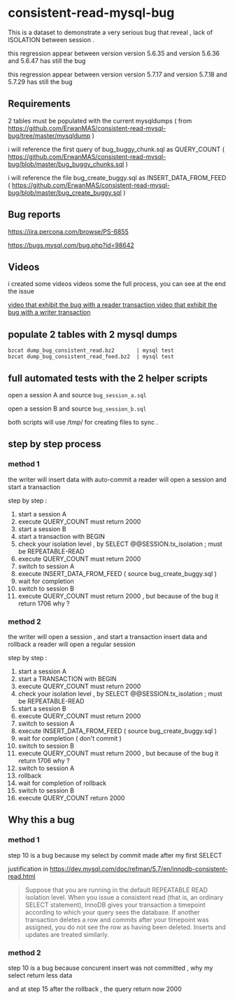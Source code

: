 # consistent-read-mysql-bug

This is a dataset to demonstrate a very serious bug that reveal , lack of ISOLATION between session .

this regression appear between version version 5.6.35 and version 5.6.36 and 5.6.47 has still the bug 

this regression appear between version version 5.7.17 and version 5.7.18 and 5.7.29 has still the bug


## Requirements 

2 tables must be populated with the current mysqldumps ( from https://github.com/ErwanMAS/consistent-read-mysql-bug/tree/master/mysqldump )

i will reference the first query of bug_buggy_chunk.sql as QUERY_COUNT ( https://github.com/ErwanMAS/consistent-read-mysql-bug/blob/master/bug_buggy_chunks.sql )

i will reference the file bug_create_buggy.sql as INSERT_DATA_FROM_FEED ( https://github.com/ErwanMAS/consistent-read-mysql-bug/blob/master/bug_create_buggy.sql )


## Bug reports

  https://jira.percona.com/browse/PS-6855

  https://bugs.mysql.com/bug.php?id=98642


## Videos

i created some videos videos some the full process, you can see at the end the issue 

[video that exhibit the bug with a reader transaction ](videos/bug_98642_method1.mp4)
[video that exhibit the bug with a writer transaction ](videos/bug_98642_method2.mp4)


## populate 2 tables with 2 mysql dumps

```
bzcat dump_bug_consistent_read.bz2       | mysql test
bzcat dump_bug_consistent_read_feed.bz2  | mysql test
```

## full automated tests  with the 2 helper scripts


open a session A and source `bug_session_a.sql`

open a session B and source `bug_session_b.sql`

both scripts will use /tmp/ for	creating files to sync .

## step by step process

### method 1

the writer will insert data with auto-commit
a reader will open a session and start a transaction

step by step :

1. start a session A
2. execute QUERY_COUNT must return 2000
3. start a session B
4. start a transaction with BEGIN
5. check your isolation level , by SELECT @@SESSION.tx_isolation ; must be REPEATABLE-READ
5. execute QUERY_COUNT must return 2000
6. switch to session A
7. execute INSERT_DATA_FROM_FEED ( source bug_create_buggy.sql )
8. wait for completion
9. switch to session B
10. execute QUERY_COUNT must return 2000 , but because of the bug it return 1706 why ?

### method 2

the writer will open a session , and start a transaction
insert data and rollback
a reader will open a regular session

step by step :

1. start a session A
2. start a TRANSACTION with BEGIN
3. execute QUERY_COUNT must return 2000
4. check your isolation level , by SELECT @@SESSION.tx_isolation ; must be REPEATABLE-READ
5. start a session B
5. execute QUERY_COUNT must return 2000
6. switch to session A
7. execute INSERT_DATA_FROM_FEED ( source bug_create_buggy.sql )
8. wait for completion ( don't commit )
9. switch to session B
10. execute QUERY_COUNT must return 2000 , but because of the bug it return 1706 why ?
11. switch to session A
12. rollback
13. wait for completion of rollback
14. switch to session B
15. execute QUERY_COUNT return 2000


## Why this a bug

### method 1 

step 10 is a bug because my select by commit made after my first SELECT

justification in https://dev.mysql.com/doc/refman/5.7/en/innodb-consistent-read.html

> Suppose that you are running in the default REPEATABLE READ isolation level. When you issue a consistent read (that is, an ordinary SELECT statement),
> InnoDB gives your transaction a timepoint according to which your query sees the database.
> If another transaction deletes a row and commits after your timepoint was assigned, you do not see the row as having been deleted. Inserts and updates are treated similarly.

### method 2

step 10 is a bug because concurent insert was not committed , why my select return less data

and at step 15 after the rollback , the query return now 2000


